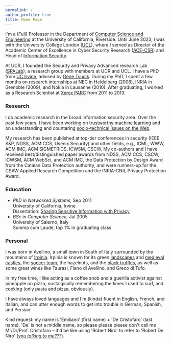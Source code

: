 ```yaml
---
permalink: /
author_profile: true
title: Home Page
---
```


I'm a (Full) Professor in the Department of [Computer Science and Engineering](https://www1.cs.ucr.edu) at the University of California, Riverside.
Until June 2023, I was with the University College London ([UCL](http://www.ucl.ac.uk/)), where I served as Director of the Academic Center of Excellence in Cyber Security Research ([ACE-CSR](https://www.ucl.ac.uk/cybersecurity-centre-of-excellence/)) and Head of [Information Security](https://sec.cs.ucl.ac.uk).

At UCR, I founded the Security and Privacy Advanced research Lab ([SPALab](https://spalab.cs.ucr.edu)), a research group with members at UCR and UCL.
I have a PhD from [UC Irvine](https://www.cs.uci.edu), advised by [Gene Tsudik](https://www.ics.uci.edu/~gts/).
During my PhD, I spent a few months on research internships at NEC in Heidelberg (2008), INRIA in Grenoble (2009), and Nokia in Lausanne (2010).
After graduating, I worked as a Research Scientist at [Xerox PARC](http://www.parc.com/) from 2011 to 2013.


### Research

I do academic research in the broad information security area. Over the past few years, I have been working on [trustworthy machine learning](https://emilianodc.com/trustworthy-ML) and on understanding and countering [socio-technical issues on the Web](https://emilianodc.com/cybersafety/).

My research has been published at top-tier conferences in security (IEEE S&P, NDSS, ACM CCS, Usenix Security) and other fields, e.g., ICML, WWW, ACM IMC, ACM SIGMETRICS, ICWSM, CSCW. My co-authors and I have received best/distinguished paper awards from NDSS, ACM CCS, CSCW, ICWSM, ACM WebSci, and ACM IMC, the Data Protection by Design Award from the Catalan Data Protection authority, and were runners-up for the CSAW Applied Research Competition and the INRIA-CNIL Privacy Protection Award. 

### Education
- *PhD in Networked Systems,* Sep 2011   
  University of California, Irvine  
  Dissertation: [Sharing Sensitive Information with Privacy](https://emilianodc.com/PAPERS/dissertation.pdf) 
- *BSc in Computer Science,* Jul 2005  
  University of Salerno, Italy  
  Summa cum Laude, top 1% in graduating class
 

### Personal
I was born in Avellino, a small town in South of Italy surrounded by the mountains of [Irpinia](https://en.wikipedia.org/wiki/Irpinia). Irpinia is known for its green [landscapes](https://web.unisa.it/en/campus-life/surroundings/irpinia) and [medieval castles](http://www.irpinia24.it/wp/wp-content/uploads/2016/12/header.jpg), the [soccer team](https://en.wikipedia.org/wiki/U.S._Avellino_1912), the hazelnuts, and the [black truffles](https://www.ecoturismocampania.it/wp-content/uploads/2015/10/tartufo-nero-di-bagnoli-irpino.jpg), as well as some great wines like Taurasi, Fiano di Avellino, and Greco di Tufo.  

In my free time, I like acting as a coffee snob and a guerilla activist against pineapple on pizza, nostalgically remembering the times I used to surf, and cooking (only pasta and pizza, obviously).  

I have always loved languages and I'm (kinda) fluent in English, French, and Italian, and can utter enough words to get into trouble in German, Spanish, and Persian.

Kind request: my name is 'Emiliano' (first name) + 'De Cristofaro' (last name). 'De' is not a middle name, so please please please don't call me Mr/Dr/Prof. Cristofaro &ndash; it'd be like using 'Robert Niro' to refer to 'Robert De Niro' ([_you talking to me???_](https://youtu.be/-QWL-FwX4t4?si=r5EPjYF8toF6rEdw&t=52)).
